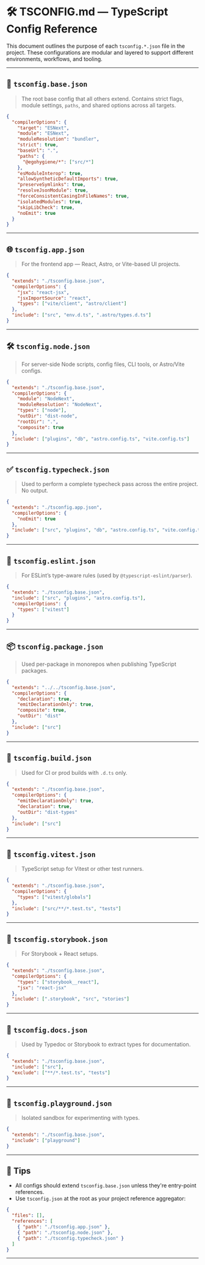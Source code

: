 # 🛠 TSCONFIG.md — TypeScript Config Reference

This document outlines the purpose of each `tsconfig.*.json` file in the project. These configurations are modular and layered to support different environments, workflows, and tooling.

---

## 🔧 `tsconfig.base.json`

> The root base config that all others extend. Contains strict flags, module settings, `paths`, and shared options across all targets.

```json
{
  "compilerOptions": {
    "target": "ESNext",
    "module": "ESNext",
    "moduleResolution": "bundler",
    "strict": true,
    "baseUrl": ".",
    "paths": {
      "@egohygiene/*": ["src/*"]
    },
    "esModuleInterop": true,
    "allowSyntheticDefaultImports": true,
    "preserveSymlinks": true,
    "resolveJsonModule": true,
    "forceConsistentCasingInFileNames": true,
    "isolatedModules": true,
    "skipLibCheck": true,
    "noEmit": true
  }
}
```

---

## 🌐 `tsconfig.app.json`

> For the frontend app — React, Astro, or Vite-based UI projects.

```json
{
  "extends": "./tsconfig.base.json",
  "compilerOptions": {
    "jsx": "react-jsx",
    "jsxImportSource": "react",
    "types": ["vite/client", "astro/client"]
  },
  "include": ["src", "env.d.ts", ".astro/types.d.ts"]
}
```

---

## 🛠 `tsconfig.node.json`

> For server-side Node scripts, config files, CLI tools, or Astro/Vite configs.

```json
{
  "extends": "./tsconfig.base.json",
  "compilerOptions": {
    "module": "NodeNext",
    "moduleResolution": "NodeNext",
    "types": ["node"],
    "outDir": "dist-node",
    "rootDir": ".",
    "composite": true
  },
  "include": ["plugins", "db", "astro.config.ts", "vite.config.ts"]
}
```

---

## ✅ `tsconfig.typecheck.json`

> Used to perform a complete typecheck pass across the entire project. No output.

```json
{
  "extends": "./tsconfig.app.json",
  "compilerOptions": {
    "noEmit": true
  },
  "include": ["src", "plugins", "db", "astro.config.ts", "vite.config.ts"]
}
```

---

## 🧹 `tsconfig.eslint.json`

> For ESLint’s type-aware rules (used by `@typescript-eslint/parser`).

```json
{
  "extends": "./tsconfig.base.json",
  "include": ["src", "plugins", "astro.config.ts"],
  "compilerOptions": {
    "types": ["vitest"]
  }
}
```

---

## 📦 `tsconfig.package.json`

> Used per-package in monorepos when publishing TypeScript packages.

```json
{
  "extends": "../../tsconfig.base.json",
  "compilerOptions": {
    "declaration": true,
    "emitDeclarationOnly": true,
    "composite": true,
    "outDir": "dist"
  },
  "include": ["src"]
}
```

---

## 📐 `tsconfig.build.json`

> Used for CI or prod builds with `.d.ts` only.

```json
{
  "extends": "./tsconfig.base.json",
  "compilerOptions": {
    "emitDeclarationOnly": true,
    "declaration": true,
    "outDir": "dist-types"
  },
  "include": ["src"]
}
```

---

## 🧪 `tsconfig.vitest.json`

> TypeScript setup for Vitest or other test runners.

```json
{
  "extends": "./tsconfig.base.json",
  "compilerOptions": {
    "types": ["vitest/globals"]
  },
  "include": ["src/**/*.test.ts", "tests"]
}
```

---

## 📖 `tsconfig.storybook.json`

> For Storybook + React setups.

```json
{
  "extends": "./tsconfig.base.json",
  "compilerOptions": {
    "types": ["storybook__react"],
    "jsx": "react-jsx"
  },
  "include": [".storybook", "src", "stories"]
}
```

---

## 📄 `tsconfig.docs.json`

> Used by Typedoc or Storybook to extract types for documentation.

```json
{
  "extends": "./tsconfig.base.json",
  "include": ["src"],
  "exclude": ["**/*.test.ts", "tests"]
}
```

---

## 🔬 `tsconfig.playground.json`

> Isolated sandbox for experimenting with types.

```json
{
  "extends": "./tsconfig.base.json",
  "include": ["playground"]
}
```

---

## 🧠 Tips

- All configs should extend `tsconfig.base.json` unless they're entry-point references.
- Use `tsconfig.json` at the root as your project reference aggregator:

```json
{
  "files": [],
  "references": [
    { "path": "./tsconfig.app.json" },
    { "path": "./tsconfig.node.json" },
    { "path": "./tsconfig.typecheck.json" }
  ]
}
```

---

